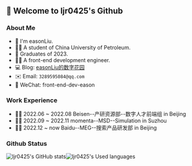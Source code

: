 ## 👋 Welcome to ljr0425's Github 

### About Me
- 🙋 I'm easonLiu.
- 👨‍🎓 A student of China University of Petroleum.
- 👋 Graduates of 2023.
- 👨‍💻 A front-end development engineer.
- 💻 Blog: [easonLiu的数字花园](https://www.yuque.com/easonliu-rl8as) 
- ✉️ Email: `3289595084@qq.com`
- 💬 WeChat: front-end-dev-eason

### Work Experience
- 👨‍💻 2022.06 ~ 2022.08 Beisen--产研资源部--数字人才前端组 in Beijing
- 👨‍💻 2022.09 ~ 2022.11 momenta--MSD--Simulation in Suzhou
- 👨‍💻 2022.12 ~ now Baidu--MEG--搜索产品研发部 in Beijing

### Github Status
![ljr0425's GitHub stats](https://github-readme-stats.vercel.app/api?username=ljr0425&show_icons=true)![ljr0425's Used languages](https://github-readme-stats.vercel.app/api/top-langs/?username=ljr0425&layout=compact&hide_border=true&langs_count=10) 



<!-- ![ljr0425's GitHub stats](https://github-readme-stats.vercel.app/api?username=ljr0425&count_private=true) -->
